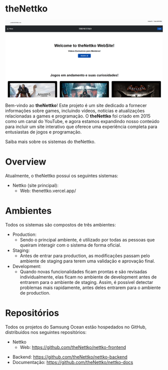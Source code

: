 # theNettko

![theNettko](./docs/theNettko-12-09-24-page.png)

Bem-vindo ao **theNettko**! Este projeto é um site dedicado a fornecer informações sobre games, incluindo vídeos, notícias e atualizações relacionadas a games e programação. O **theNettko** foi criado em 2015 como um canal do YouTube, e agora estamos expandindo nosso conteúdo para incluir um site interativo que oferece uma experiência completa para entusiastas de jogos e programação.

Saiba mais sobre os sistemas do theNettko.


# Overview
Atualmente, o theNettko possui os seguintes sistemas:

- Nettko (site principal):
  - Web: thenettko.vercel.app/
 <!-- - Mobile: _Em breve_
  - Ambientes para testes:
  - Staging: https://novo-staging.nettkobrasil.com/
  - Development: https://novo-dev.nettkobrasil.com/
- Admin (sistema administrativo):
  - Web: https://admin.nettkobrasil.com/
  - Ambientes para testes:
  - Staging: https://admin-staging.nettkobrasil.com/
  - Development: https://admin-dev.nettkobrasil.com/
- Backend:
  - Showcase: https://api.nettkobrasil.com/prod/swagger/
  - Admin: https://api.nettkobrasil.com/prod/admin/swagger/ -->

# Ambientes
Todos os sistemas são compostos de três ambientes:

- Production:
  - Sendo o principal ambiente, é utilizado por todas as pessoas que queiram interagir com o sistema de forma oficial.
- Staging:
  - Antes de entrar para production, as modificações passam pelo ambiente de staging para terem uma validação e aprovação final.
- Development:
  - Quando novas funcionalidades ficam prontas e são revisadas individualmente, elas ficam no ambiente de development antes de entrarem para o ambiente de staging. Assim, é possível detectar problemas mais rapidamente, antes deles entrarem para o ambiente de production.
 
# Repositórios
Todos os projetos do Samsung Ocean estão hospedados no GitHub, distribuídos nos seguintes repositórios:

- Nettko
  - Web: https://github.com/theNettko/nettko-frontend
 <!-- - Mobile: _Em breve_ -->
<!-- - Admin
  - Web:  _Em breve_
- Hotsites:  _Em breve_ -->
- Backend:  https://github.com/theNettko/nettko-backend
- Documentação: https://github.com/theNettko/nettko-docs
<!-- - Manutenção:  _Em breve_ -->
